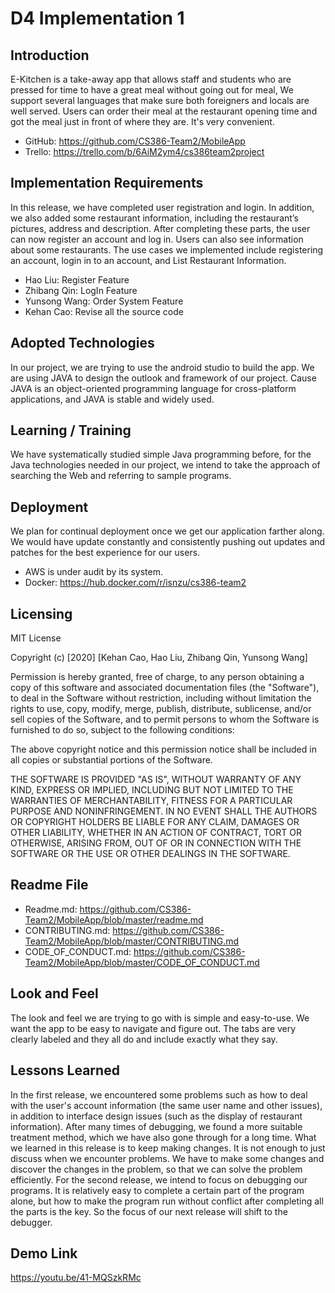 # D4 Implementation 1

## Introduction 
E-Kitchen is a take-away app that allows staff and students who are pressed for time to have a great meal without going out for meal, We support several languages that make sure both foreigners and locals are well served. Users can order their meal at the restaurant opening time and got the meal just in front of where they are. It's very convenient.
* GitHub: https://github.com/CS386-Team2/MobileApp
* Trello: https://trello.com/b/6AiM2ym4/cs386team2project

## Implementation Requirements 
In this release, we have completed user registration and login. In addition, we also added some restaurant information, including the restaurant’s pictures, address and description. After completing these parts, the user can now register an account and log in. Users can also see information about some restaurants. The use cases we implemented include registering an account, login in to an account, and List Restaurant Information.
* Hao Liu: Register Feature
* Zhibang Qin: LogIn Feature
* Yunsong Wang: Order System Feature
* Kehan Cao: Revise all the source code

## Adopted Technologies
In our project, we are trying to use the android studio to build the app. We are using JAVA to design the outlook and framework of our project. Cause JAVA is an object-oriented programming language for cross-platform applications, and JAVA is stable and widely used.


## Learning / Training 
We have systematically studied simple Java programming before, for the Java technologies needed in our project, we intend to take the approach of searching the Web and referring to sample programs.

## Deployment
We plan for continual deployment once we get our application farther along. We would have update constantly and consistently pushing out updates and patches for the best experience for our users.
* AWS is under audit by its system.
* Docker: https://hub.docker.com/r/isnzu/cs386-team2

## Licensing 
MIT License

Copyright (c) [2020] [Kehan Cao, Hao Liu, Zhibang Qin, Yunsong Wang]

Permission is hereby granted, free of charge, to any person obtaining a copy of this software and associated documentation files (the "Software"), to deal in the Software without restriction, including without limitation the rights to use, copy, modify, merge, publish, distribute, sublicense, and/or sell copies of the Software, and to permit persons to whom the Software is furnished to do so, subject to the following conditions:

The above copyright notice and this permission notice shall be included in all
copies or substantial portions of the Software.

THE SOFTWARE IS PROVIDED "AS IS", WITHOUT WARRANTY OF ANY KIND, EXPRESS OR IMPLIED, INCLUDING BUT NOT LIMITED TO THE WARRANTIES OF MERCHANTABILITY, FITNESS FOR A PARTICULAR PURPOSE AND NONINFRINGEMENT. IN NO EVENT SHALL THE AUTHORS OR COPYRIGHT HOLDERS BE LIABLE FOR ANY CLAIM, DAMAGES OR OTHER LIABILITY, WHETHER IN AN ACTION OF CONTRACT, TORT OR OTHERWISE, ARISING FROM, OUT OF OR IN CONNECTION WITH THE SOFTWARE OR THE USE OR OTHER DEALINGS IN THE SOFTWARE.

## Readme File
* Readme.md: https://github.com/CS386-Team2/MobileApp/blob/master/readme.md
* CONTRIBUTING.md: https://github.com/CS386-Team2/MobileApp/blob/master/CONTRIBUTING.md
* CODE_OF_CONDUCT.md: https://github.com/CS386-Team2/MobileApp/blob/master/CODE_OF_CONDUCT.md

## Look and Feel
The look and feel we are trying to go with is simple and easy-to-use. We want the app to be easy to navigate and figure out. The tabs are very clearly labeled and they all do and include exactly what they say. 


## Lessons Learned
In the first release, we encountered some problems such as how to deal with the user's account information (the same user name and other issues), in addition to interface design issues (such as the display of restaurant information). After many times of debugging, we found a more suitable treatment method, which we have also gone through for a long time. What we learned in this release is to keep making changes. It is not enough to just discuss when we encounter problems. We have to make some changes and discover the changes in the problem, so that we can solve the problem efficiently. For the second release, we intend to focus on debugging our programs. It is relatively easy to complete a certain part of the program alone, but how to make the program run without conflict after completing all the parts is the key. So the focus of our next release will shift to the debugger. 

## Demo Link
https://youtu.be/41-MQSzkRMc
